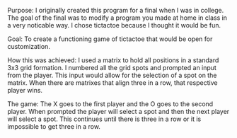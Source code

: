Purpose:
I originally created this program for a final when I was in college. The goal of the final was to 
modify a program you made at home in class in a very noticable way. I chose tictactoe because I 
thought it would be fun.

Goal:
To create a functioning game of tictactoe that would be open for customization.

How this was achieved:
I used a matrix to hold all positions in a standard 3x3 grid formation. I numbered all
the grid spots and prompted an input from the player. This input would allow for the
selection of a spot on the matrix. When there are matrixes that align three in a row, 
that respective player wins.

The game:
The X goes to the first player and the O goes to the second player. When prompted the 
player will select a spot and then the next player will select a spot. This continues 
until there is three in a row or it is impossible to get three in a row.
